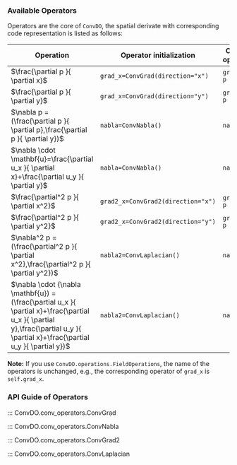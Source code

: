### Available Operators
Operators are the core of `ConvDO`, the spatial derivate with corresponding code representation is listed as follows:

| Operation                            | Operator initialization   | Code of operation |
| ------------------------------------------------------------ | -------------------------------- | ---------- |
| $\frac{\partial p }{ \partial x}$                            | `grad_x=ConvGrad(direction="x")`   | `grad_x * p` |
| $\frac{\partial p }{ \partial y}$                            | `grad_x=ConvGrad(direction="y")`   | `grad_y * p` |
| $\nabla p = (\frac{\partial p }{ \partial p},\frac{\partial p }{ \partial y})$ | `nabla=ConvNabla()`                | `nabla * p`  |
| $\nabla \cdot \mathbf{u}=\frac{\partial u_x }{ \partial x}+\frac{\partial u_y }{ \partial y}$ | `nabla=ConvNabla()`                | `nabla @ u`  |
| $\frac{\partial^2 p }{ \partial x^2}$                        | `grad2_x=ConvGrad2(direction="x")` | `grad2_x * p` |
| $\frac{\partial^2 p }{ \partial y^2}$                        | `grad2_x=ConvGrad2(direction="y")` | `grad2_y * p` |
| $\nabla^2 p = (\frac{\partial^2 p }{ \partial x^2},\frac{\partial^2 p }{ \partial y^2})$ | `nabla2=ConvLaplacian()`  | `nabla * p`  |
|$\nabla \cdot (\nabla \mathbf{u}) = (\frac{\partial u_x }{ \partial x}+\frac{\partial u_x }{ \partial y},\frac{\partial u_y }{ \partial x}+\frac{\partial u_y }{ \partial y})$|`nabla2=ConvLaplacian()`|`nabla * u`|

**Note:** If you use `ConvDO.operations.FieldOperations`, the name of the operators is unchanged, e.g., the corresponding operator of `grad_x` is `self.grad_x`.

### API Guide of Operators

::: ConvDO.conv_operators.ConvGrad

::: ConvDO.conv_operators.ConvNabla

::: ConvDO.conv_operators.ConvGrad2

::: ConvDO.conv_operators.ConvLaplacian